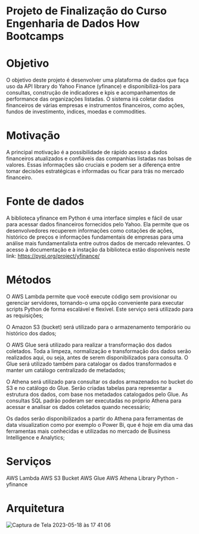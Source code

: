 # Projeto de Finalização do Curso Engenharia de Dados How Bootcamps


# Objetivo
O objetivo deste projeto é desenvolver uma plataforma de dados que faça uso da API library do Yahoo Finance (yfinance) e disponibilizá-los para consultas, construção de indicadores e kpis e acompanhamentos de performance das organizações listadas. O sistema irá coletar dados financeiros de várias empresas e instrumentos financeiros, como ações, fundos de investimento, índices, moedas e commodities.

# Motivação
A principal motivação é a possibilidade de rápido acesso a dados financeiros atualizados e confiáveis das companhias listadas nas bolsas de valores. Essas informações são cruciais e podem ser a diferença entre tomar decisões estratégicas e informadas ou ficar para trás no mercado financeiro.

# Fonte de dados
A biblioteca yfinance em Python é uma interface simples e fácil de usar para acessar dados financeiros fornecidos pelo Yahoo. Ela permite que os desenvolvedores recuperem informações como cotações de ações, histórico de preços e informações fundamentais de empresas para uma análise mais fundamentalista entre outros dados de mercado relevantes.
O acesso à documentação e à instação da biblioteca estão disponíveis neste link: https://pypi.org/project/yfinance/

# Métodos
O AWS Lambda permite que você execute código sem provisionar ou gerenciar servidores, tornando-o uma opção conveniente para executar scripts Python de forma escalável e flexível. Este serviço será utilizado para as requisições;

O Amazon S3 (bucket) será utilizado para o armazenamento temporário ou histórico dos dados;

O AWS Glue será utilizado para realizar a transformação dos dados coletados. Toda a limpeza, normalização e transformação dos dados serão realizados aqui, ou seja, antes de serem disponibilizados para consulta. O Glue será utilizado também para catalogar os dados transformados e manter um catálogo centralizado de metadados;

O Athena será utilizado para consultar os dados armazenados no bucket do S3 e no catálogo do Glue. Serão criadas tabelas para representar a estrutura dos dados, com base nos metadados catalogados pelo Glue. As consultas SQL padrão poderam ser executadas no próprio Athena para acessar e analisar os dados coletados quando necessário;

Os dados serão disponibilizados a partir do Athena para ferramentas de data visualization como por exemplo o Power Bi, que é hoje em dia uma das ferramentas mais conhecidas e utilizadas no mercado de Business Intelligence e Analytics;


# Serviços
AWS Lambda
AWS S3 Bucket
AWS Glue
AWS Athena
Library Python - yfinance

# Arquitetura

![Captura de Tela 2023-05-18 às 17 41 06](https://github.com/FlavioPulli/projeto-how-bootcamps/assets/91956134/3fe0c4a6-b1bf-42c2-adf0-22f4904d5610)
